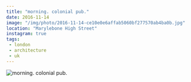 ```yaml
---
title: "morning. colonial pub."
date: 2016-11-14
image: "/img/photo/2016-11-14-ce10e0e6affab5060bf277570ab4ba0b.jpg"
location: "Marylebone High Street"
instagram: true
tags:
 - london
 - architecture
 - uk
---
```


![morning. colonial pub.](/img/photo/2016-11-14-ce10e0e6affab5060bf277570ab4ba0b.jpg)
